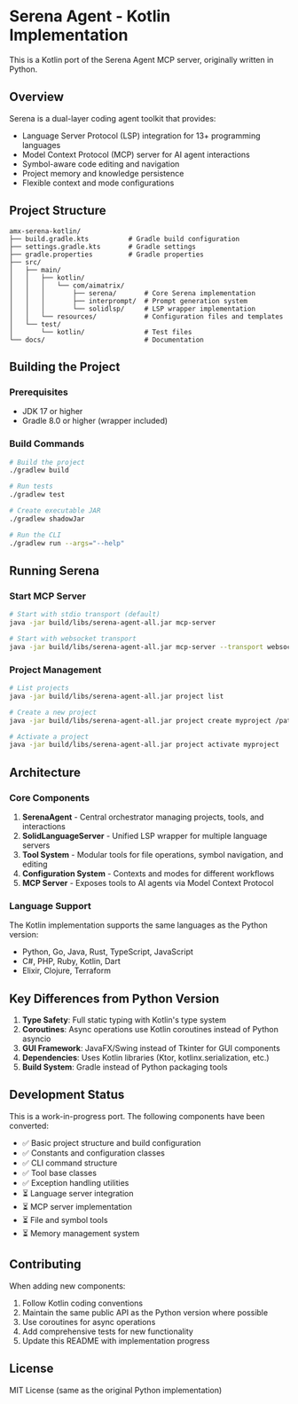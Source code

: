 # Serena Agent - Kotlin Implementation

This is a Kotlin port of the Serena Agent MCP server, originally written in Python.

## Overview

Serena is a dual-layer coding agent toolkit that provides:
- Language Server Protocol (LSP) integration for 13+ programming languages
- Model Context Protocol (MCP) server for AI agent interactions
- Symbol-aware code editing and navigation
- Project memory and knowledge persistence
- Flexible context and mode configurations

## Project Structure

```
amx-serena-kotlin/
├── build.gradle.kts          # Gradle build configuration
├── settings.gradle.kts       # Gradle settings
├── gradle.properties         # Gradle properties
├── src/
│   ├── main/
│   │   ├── kotlin/
│   │   │   └── com/aimatrix/
│   │   │       ├── serena/       # Core Serena implementation
│   │   │       ├── interprompt/  # Prompt generation system
│   │   │       └── solidlsp/     # LSP wrapper implementation
│   │   └── resources/            # Configuration files and templates
│   └── test/
│       └── kotlin/               # Test files
└── docs/                         # Documentation
```

## Building the Project

### Prerequisites
- JDK 17 or higher
- Gradle 8.0 or higher (wrapper included)

### Build Commands
```bash
# Build the project
./gradlew build

# Run tests
./gradlew test

# Create executable JAR
./gradlew shadowJar

# Run the CLI
./gradlew run --args="--help"
```

## Running Serena

### Start MCP Server
```bash
# Start with stdio transport (default)
java -jar build/libs/serena-agent-all.jar mcp-server

# Start with websocket transport
java -jar build/libs/serena-agent-all.jar mcp-server --transport websocket --port 3000
```

### Project Management
```bash
# List projects
java -jar build/libs/serena-agent-all.jar project list

# Create a new project
java -jar build/libs/serena-agent-all.jar project create myproject /path/to/project -l KOTLIN

# Activate a project
java -jar build/libs/serena-agent-all.jar project activate myproject
```

## Architecture

### Core Components

1. **SerenaAgent** - Central orchestrator managing projects, tools, and interactions
2. **SolidLanguageServer** - Unified LSP wrapper for multiple language servers
3. **Tool System** - Modular tools for file operations, symbol navigation, and editing
4. **Configuration System** - Contexts and modes for different workflows
5. **MCP Server** - Exposes tools to AI agents via Model Context Protocol

### Language Support

The Kotlin implementation supports the same languages as the Python version:
- Python, Go, Java, Rust, TypeScript, JavaScript
- C#, PHP, Ruby, Kotlin, Dart
- Elixir, Clojure, Terraform

## Key Differences from Python Version

1. **Type Safety**: Full static typing with Kotlin's type system
2. **Coroutines**: Async operations use Kotlin coroutines instead of Python asyncio
3. **GUI Framework**: JavaFX/Swing instead of Tkinter for GUI components
4. **Dependencies**: Uses Kotlin libraries (Ktor, kotlinx.serialization, etc.)
5. **Build System**: Gradle instead of Python packaging tools

## Development Status

This is a work-in-progress port. The following components have been converted:
- ✅ Basic project structure and build configuration
- ✅ Constants and configuration classes
- ✅ CLI command structure
- ✅ Tool base classes
- ✅ Exception handling utilities
- ⏳ Language server integration
- ⏳ MCP server implementation
- ⏳ File and symbol tools
- ⏳ Memory management system

## Contributing

When adding new components:
1. Follow Kotlin coding conventions
2. Maintain the same public API as the Python version where possible
3. Use coroutines for async operations
4. Add comprehensive tests for new functionality
5. Update this README with implementation progress

## License

MIT License (same as the original Python implementation)